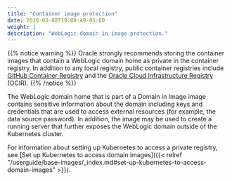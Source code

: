 ```yaml
---
title: "Container image protection"
date: 2019-03-08T19:00:49-05:00
weight: 1
description: "WebLogic domain in image protection."
---
```


{{% notice warning %}}
Oracle strongly recommends storing the container images that contain a
WebLogic domain home as private in the container registry.
In addition to any local registry, public container registries include
[GitHub Container Registry](https://ghcr.io/) and the
[Oracle Cloud Infrastructure Registry](https://cloud.oracle.com/containers/registry) (OCIR).
{{% /notice %}}

The WebLogic domain home that is part of a Domain in Image image contains sensitive
information about the domain including keys and credentials that are used to
access external resources (for example, the data source password). In addition, the image
may be used to create a running server that further exposes the WebLogic domain
outside of the Kubernetes cluster.

For information about setting up Kubernetes to access a private registry, see
[Set up Kubernetes to access domain images]({{< relref "/userguide/base-images/_index.md#set-up-kubernetes-to-access-domain-images" >}}).
